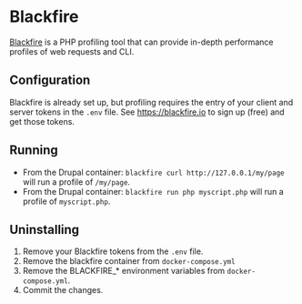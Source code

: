 Blackfire
=====
[Blackfire](https://blackfire.io) is a PHP profiling tool that can provide in-depth performance profiles of web requests and CLI.

Configuration
-------------
Blackfire is already set up, but profiling requires the entry of your client and server tokens in the `.env` file.  See https://blackfire.io to sign up (free) and get those tokens.

Running
-------
* From the Drupal container: `blackfire curl http://127.0.0.1/my/page` will run a profile of `/my/page`.
* From the Drupal container: `blackfire run php myscript.php` will run a profile of `myscript.php`.

Uninstalling
------------
1. Remove your Blackfire tokens from the `.env` file.
2. Remove the blackfire container from `docker-compose.yml`
3. Remove the BLACKFIRE_* environment variables from `docker-compose.yml`.
4. Commit the changes.

